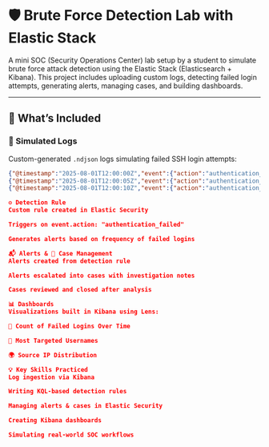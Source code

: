 # 🛡️ Brute Force Detection Lab with Elastic Stack

A mini SOC (Security Operations Center) lab setup by a student to simulate brute force attack detection using the Elastic Stack (Elasticsearch + Kibana). This project includes uploading custom logs, detecting failed login attempts, generating alerts, managing cases, and building dashboards.

---

## 🚀 What’s Included

### 📄 Simulated Logs  
Custom-generated `.ndjson` logs simulating failed SSH login attempts:
```json
{"@timestamp":"2025-08-01T12:00:00Z","event":{"action":"authentication_failed"},"user":{"name":"admin"},"source":{"ip":"192.168.1.10"}}
{"@timestamp":"2025-08-01T12:00:05Z","event":{"action":"authentication_failed"},"user":{"name":"root"},"source":{"ip":"192.168.1.10"}}
{"@timestamp":"2025-08-01T12:00:10Z","event":{"action":"authentication_failed"},"user":{"name":"guest"},"source":{"ip":"192.168.1.10"}}

⚙️ Detection Rule
Custom rule created in Elastic Security

Triggers on event.action: "authentication_failed"

Generates alerts based on frequency of failed logins

📬 Alerts & 📁 Case Management
Alerts created from detection rule

Alerts escalated into cases with investigation notes

Cases reviewed and closed after analysis

📊 Dashboards
Visualizations built in Kibana using Lens:

🔢 Count of Failed Logins Over Time

👤 Most Targeted Usernames

🌍 Source IP Distribution

💡 Key Skills Practiced
Log ingestion via Kibana

Writing KQL-based detection rules

Managing alerts & cases in Elastic Security

Creating Kibana dashboards

Simulating real-world SOC workflows
